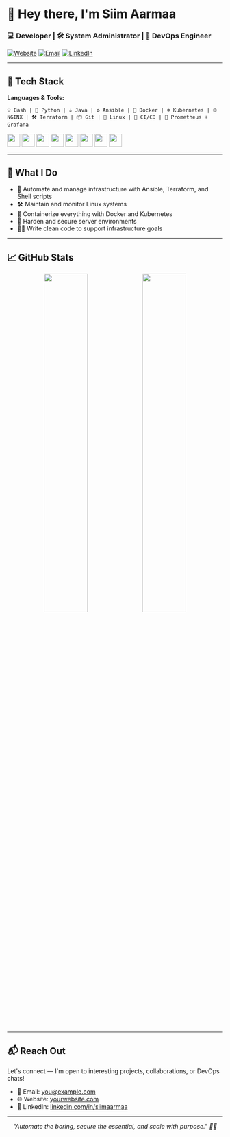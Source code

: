 # 👋 Hey there, I'm Siim Aarmaa

### 💻 Developer | 🛠️ System Administrator | 🚀 DevOps Engineer

[![Website](https://img.shields.io/badge/Website-Visit-blue?style=flat-square&logo=google-chrome)](https://yourwebsite.com)
[![Email](https://img.shields.io/badge/siim@aarmaa.ee-red?style=flat-square&logo=gmail)](mailto:siim@aarmaa.ee)
[![LinkedIn](https://img.shields.io/badge/LinkedIn-Connect-blue?style=flat-square&logo=linkedin)](https://www.linkedin.com/in/siimaarmaa/)

---

## 🧰 Tech Stack

**Languages & Tools:**

```
💡 Bash | 🐍 Python | ☕ Java | ⚙️ Ansible | 🐳 Docker | ☸️ Kubernetes | 🌐 NGINX | 🛠️ Terraform | 📦 Git | 🐧 Linux | 🧪 CI/CD | 📡 Prometheus + Grafana
```

<p>
  <img src="https://cdn.jsdelivr.net/gh/devicons/devicon/icons/bash/bash-original.svg" width="30"/>
  <img src="https://cdn.jsdelivr.net/gh/devicons/devicon/icons/python/python-original.svg" width="30"/>
  <img src="https://cdn.jsdelivr.net/gh/devicons/devicon/icons/docker/docker-original.svg" width="30"/>
  <img src="https://cdn.jsdelivr.net/gh/devicons/devicon/icons/kubernetes/kubernetes-plain.svg" width="30"/>
  <img src="https://cdn.jsdelivr.net/gh/devicons/devicon/icons/ansible/ansible-original.svg" width="30"/>
  <img src="https://cdn.jsdelivr.net/gh/devicons/devicon/icons/linux/linux-original.svg" width="30"/>
  <img src="https://cdn.jsdelivr.net/gh/devicons/devicon/icons/nginx/nginx-original.svg" width="30"/>
  <img src="https://cdn.jsdelivr.net/gh/devicons/devicon/icons/git/git-original.svg" width="30"/>
</p>

---

## 🔧 What I Do

- 🧩 Automate and manage infrastructure with Ansible, Terraform, and Shell scripts
- 🛠️ Maintain and monitor Linux systems
- 🐳 Containerize everything with Docker and Kubernetes
- 🔐 Harden and secure server environments
- 👨‍💻 Write clean code to support infrastructure goals

---

## 📈 GitHub Stats

<p align="center">
  <img src="https://github-readme-stats.vercel.app/api?username=siimaarmaa&show_icons=true&theme=tokyonight" width="45%" />
  <img src="https://github-readme-stats.vercel.app/api/top-langs/?username=siimaarmaa&layout=compact&theme=tokyonight" width="45%" />
</p>

---

## 📬 Reach Out

Let's connect — I'm open to interesting projects, collaborations, or DevOps chats!

- 📧 Email: [you@example.com](mailto:you@example.com)
- 🌐 Website: [yourwebsite.com](https://yourwebsite.com)
- 💬 LinkedIn: [linkedin.com/in/siimaarmaa](https://www.linkedin.com/in/siimaarmaa/)

---

<p align="center"><em>"Automate the boring, secure the essential, and scale with purpose." 🧘‍♂️</em></p>
